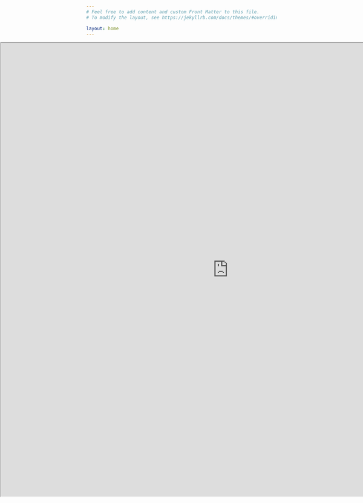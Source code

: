 ```yaml
---
# Feel free to add content and custom Front Matter to this file.
# To modify the layout, see https://jekyllrb.com/docs/themes/#overriding-theme-defaults

layout: home
---
```

  
<head>
  <title>Move Embedded Iframe to the Left Example</title>
  <style>
    .iframe-container {
      margin-left: -6cm;
    }
  </style>
</head>
<body>
  <div class="iframe-container">
   <iframe src="https://www.wolframcloud.com/obj/0a9bb6ee-6fbe-47af-9fe1-b98c140d41c0?_embed=iframe" width="1200" height="1200"></iframe>
  </div>
</body>

